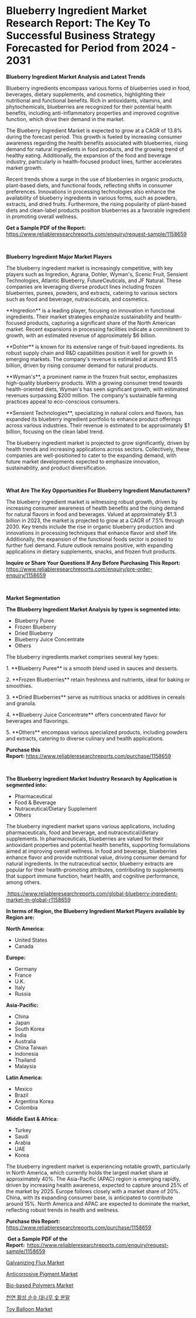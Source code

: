 <p><h1>Blueberry Ingredient Market Research Report: The Key To Successful Business Strategy Forecasted for Period from 2024 - 2031</h1></p><p><strong>Blueberry Ingredient Market Analysis and Latest Trends</strong></p>
<p><p>Blueberry ingredients encompass various forms of blueberries used in food, beverages, dietary supplements, and cosmetics, highlighting their nutritional and functional benefits. Rich in antioxidants, vitamins, and phytochemicals, blueberries are recognized for their potential health benefits, including anti-inflammatory properties and improved cognitive function, which drive their demand in the market.</p><p>The Blueberry Ingredient Market is expected to grow at a CAGR of 13.8% during the forecast period. This growth is fueled by increasing consumer awareness regarding the health benefits associated with blueberries, rising demand for natural ingredients in food products, and the growing trend of healthy eating. Additionally, the expansion of the food and beverage industry, particularly in health-focused product lines, further accelerates market growth. </p><p>Recent trends show a surge in the use of blueberries in organic products, plant-based diets, and functional foods, reflecting shifts in consumer preferences. Innovations in processing technologies also enhance the availability of blueberry ingredients in various forms, such as powders, extracts, and dried fruits. Furthermore, the rising popularity of plant-based diets and clean-label products position blueberries as a favorable ingredient in promoting overall wellness.</p></p>
<p><strong>Get a Sample PDF of the Report:&nbsp;</strong> <a href="https://www.reliableresearchreports.com/enquiry/request-sample/1158659">https://www.reliableresearchreports.com/enquiry/request-sample/1158659</a></p>
<p>&nbsp;</p>
<p><strong>Blueberry Ingredient Major Market Players</strong></p>
<p><p>The blueberry ingredient market is increasingly competitive, with key players such as Ingredion, Agrana, Dohler, Wyman's, Scenic Fruit, Sensient Technologies, Atlantic Blueberry, FutureCeuticals, and JF Natural. These companies are leveraging diverse product lines including frozen blueberries, purees, powders, and extracts, catering to various sectors such as food and beverage, nutraceuticals, and cosmetics.</p><p>**Ingredion** is a leading player, focusing on innovation in functional ingredients. Their market strategies emphasize sustainability and health-focused products, capturing a significant share of the North American market. Recent expansions in processing facilities indicate a commitment to growth, with an estimated revenue of approximately $6 billion.</p><p>**Dohler** is known for its extensive range of fruit-based ingredients. Its robust supply chain and R&D capabilities position it well for growth in emerging markets. The company's revenue is estimated at around $1.5 billion, driven by rising consumer demand for natural products.</p><p>**Wyman's**, a prominent name in the frozen fruit sector, emphasizes high-quality blueberry products. With a growing consumer trend towards health-oriented diets, Wyman's has seen significant growth, with estimated revenues surpassing $200 million. The company's sustainable farming practices appeal to eco-conscious consumers.</p><p>**Sensient Technologies**, specializing in natural colors and flavors, has expanded its blueberry ingredient portfolio to enhance product offerings across various industries. Their revenue is estimated to be approximately $1 billion, focusing on the clean label trend.</p><p>The blueberry ingredient market is projected to grow significantly, driven by health trends and increasing applications across sectors. Collectively, these companies are well-positioned to cater to the expanding demand, with future market developments expected to emphasize innovation, sustainability, and product diversification.</p></p>
<p>&nbsp;</p>
<p><strong>What Are The Key Opportunities For Blueberry Ingredient Manufacturers?</strong></p>
<p><p>The blueberry ingredient market is witnessing robust growth, driven by increasing consumer awareness of health benefits and the rising demand for natural flavors in food and beverages. Valued at approximately $1.3 billion in 2023, the market is projected to grow at a CAGR of 7.5% through 2030. Key trends include the rise in organic blueberry production and innovations in processing techniques that enhance flavor and shelf life. Additionally, the expansion of the functional foods sector is poised to further fuel demand. Future outlook remains positive, with expanding applications in dietary supplements, snacks, and frozen fruit products.</p></p>
<p><strong>Inquire or Share Your Questions If Any Before Purchasing This Report:</strong> <a href="https://www.reliableresearchreports.com/enquiry/pre-order-enquiry/1158659">https://www.reliableresearchreports.com/enquiry/pre-order-enquiry/1158659</a></p>
<p>&nbsp;</p>
<p><strong>Market Segmentation</strong></p>
<p><strong>The Blueberry Ingredient Market Analysis by types is segmented into:</strong></p>
<p><ul><li>Blueberry Puree</li><li>Frozen Blueberry</li><li>Dried Blueberry</li><li>Blueberry Juice Concentrate</li><li>Others</li></ul></p>
<p><p>The blueberry ingredients market comprises several key types: </p><p>1. **Blueberry Puree** is a smooth blend used in sauces and desserts. </p><p>2. **Frozen Blueberries** retain freshness and nutrients, ideal for baking or smoothies. </p><p>3. **Dried Blueberries** serve as nutritious snacks or additives in cereals and granola. </p><p>4. **Blueberry Juice Concentrate** offers concentrated flavor for beverages and flavorings. </p><p>5. **Others** encompass various specialized products, including powders and extracts, catering to diverse culinary and health applications.</p></p>
<p><strong>Purchase this Report:&nbsp;</strong><a href="https://www.reliableresearchreports.com/purchase/1158659">https://www.reliableresearchreports.com/purchase/1158659</a></p>
<p>&nbsp;</p>
<p><strong>The Blueberry Ingredient Market Industry Research by Application is segmented into:</strong></p>
<p><ul><li>Pharmaceutical</li><li>Food & Beverage</li><li>Nutraceutical/Dietary Supplement</li><li>Others</li></ul></p>
<p><p>The blueberry ingredient market spans various applications, including pharmaceuticals, food and beverage, and nutraceutical/dietary supplements. In pharmaceuticals, blueberries are valued for their antioxidant properties and potential health benefits, supporting formulations aimed at improving overall wellness. In food and beverage, blueberries enhance flavor and provide nutritional value, driving consumer demand for natural ingredients. In the nutraceutical sector, blueberry extracts are popular for their health-promoting attributes, contributing to supplements that support immune function, heart health, and cognitive performance, among others.</p></p>
<p><a href="https://www.reliableresearchreports.com/global-blueberry-ingredient-market-in-global-r1158659">&nbsp;https://www.reliableresearchreports.com/global-blueberry-ingredient-market-in-global-r1158659</a></p>
<p><strong>In terms of Region, the Blueberry Ingredient Market Players available by Region are:</strong></p>
<p>
    <p> <strong> North America: </strong>
        <ul>
            <li>United States</li>
            <li>Canada</li>
        </ul>
        </p> 
    <p> <strong> Europe: </strong>
        <ul>
            <li>Germany</li>
            <li>France</li>
            <li>U.K.</li>
            <li>Italy</li>
            <li>Russia</li>
        </ul>
        </p> 
    <p> <strong> Asia-Pacific: </strong>
        <ul>
            <li>China</li>
            <li>Japan</li>
            <li>South Korea</li>
            <li>India</li>
            <li>Australia</li>
            <li>China Taiwan</li>
            <li>Indonesia</li>
            <li>Thailand</li>
            <li>Malaysia</li>
        </ul>
        </p> 
    <p> <strong> Latin America: </strong>
        <ul>
            <li>Mexico</li>
            <li>Brazil</li>
            <li>Argentina Korea</li>
            <li>Colombia</li>
        </ul>
        </p> 
    <p> <strong> Middle East & Africa: </strong>
        <ul>
            <li>Turkey</li>
            <li>Saudi</li>
            <li>Arabia</li>
            <li>UAE</li>
            <li>Korea</li>
        </ul>
    </p>
    </p>
<p><p>The blueberry ingredient market is experiencing notable growth, particularly in North America, which currently holds the largest market share at approximately 40%. The Asia-Pacific (APAC) region is emerging rapidly, driven by increasing health awareness, expected to capture around 25% of the market by 2025. Europe follows closely with a market share of 20%. China, with its expanding consumer base, is anticipated to contribute around 15%. North America and APAC are expected to dominate the market, reflecting robust trends in health and wellness.</p></p>
<p><strong>Purchase this Report: </strong><a href="https://www.reliableresearchreports.com/purchase/1158659">https://www.reliableresearchreports.com/purchase/1158659</a></p>
<p>&nbsp;<strong>Get a Sample PDF of the Report:&nbsp;&nbsp;</strong><a href="https://www.reliableresearchreports.com/enquiry/request-sample/1158659">https://www.reliableresearchreports.com/enquiry/request-sample/1158659</a></p>
<p><strong></strong></p>
<p><p><a href="https://issuu.com/reportprime-2/docs/galvanizing-flux-market-size-2030.p_3059982d503609">Galvanizing Flux Market</a></p><p><a href="https://issuu.com/reportprime-2/docs/anticorrosive-pigment-market-size-2_fb5481235dd67a">Anticorrosive Pigment Market</a></p><p><a href="https://github.com/MarlinNader2023/Market-Research-Report-List-1/blob/main/bio-based-polymers-market.md">Bio-based Polymers Market</a></p><p><a href="https://medium.com/@melodyfunk1988/%EC%84%B8%EA%B3%84-natural-activated-pure-bamboo-charcoal-powder-market-%EC%9D%80-2024%EC%97%90%EC%84%9C-2031%EB%A1%9C-%EC%97%B0%ED%8F%89%EA%B7%A0-%EC%A6%9D%EA%B0%80%EC%9C%A8%EC%9D%84-%EB%B3%B4%EC%9D%BC-%EA%B2%83%EC%9C%BC%EB%A1%9C-%EC%98%88%EC%83%81%EB%90%A9%EB%8B%88%EB%8B%A4-cac00b3d354e">천연 활성 순수 대나무 숯 분말</a></p><p><a href="https://www.linkedin.com/pulse/insights-toy-balloon-industry-market-financial-status-3fxae?trackingId=KhYGuJAQQc%2BWVan2gTReiA%3D%3D">Toy Balloon Market</a></p></p>